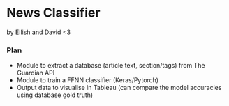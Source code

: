 # News Classifier
by Eilish and David <3

### Plan
- Module to extract a database (article text, section/tags) from The Guardian API
- Module to train a FFNN classifier (Keras/Pytorch) 
- Output data to visualise in Tableau (can compare the model accuracies using database gold truth) 
